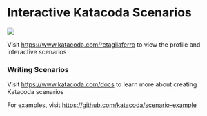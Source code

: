 # Interactive Katacoda Scenarios

[![](http://shields.katacoda.com/katacoda/retagliaferro/count.svg)](https://www.katacoda.com/retagliaferro "Get your profile on Katacoda.com")

Visit https://www.katacoda.com/retagliaferro to view the profile and interactive scenarios

### Writing Scenarios
Visit https://www.katacoda.com/docs to learn more about creating Katacoda scenarios

For examples, visit https://github.com/katacoda/scenario-example
